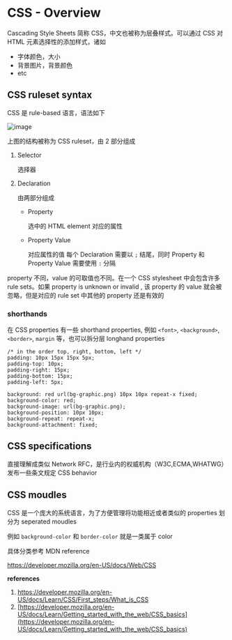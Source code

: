 # CSS - Overview

Cascading Style Sheets 简称 CSS，中文也被称为层叠样式。可以通过 CSS 对 HTML 元素选择性的添加样式，诸如

- 字体颜色，大小
- 背景图片，背景颜色
- etc

## CSS ruleset syntax

CSS 是 rule-based 语言，语法如下

![image](https://intranetproxy.alipay.com/skylark/lark/0/2023/png/23156369/1681463869053-ce81eaec-1d3a-4c97-a0f5-ba21ec336909.png#clientId=u11e18562-e6d8-4&from=paste&id=ua91f08e5&originHeight=480&originWidth=850&originalType=url&ratio=1&rotation=0&showTitle=false&status=done&style=none&taskId=u612a1b31-df21-4e4d-9b1b-d2a4dcb8fae&title=)

上图的结构被称为 CSS ruleset，由 2 部分组成

1. Selector

   选择器

2. Declaration

   由两部分组成

      - Property

        选中的 HTML element 对应的属性

      - Property Value

        对应属性的值
        每个 Declaration 需要以 `;` 结尾，同时 Property 和 Property Value 需要使用 `:` 分隔

property 不同，value 的可取值也不同。在一个 CSS stylesheet 中会包含许多 rule sets。如果 property is unknown or invalid , 该 property 的 value 就会被忽略，但是对应的 rule set 中其他的 property 还是有效的

### shorthands

在 CSS properties 有一些 shorthand properties, 例如 `<font>`, `<background>`, `<border>`, `margin` 等，也可以拆分层 longhand properties

```
/* in the order top, right, bottom, left */
padding: 10px 15px 15px 5px;
padding-top: 10px;
padding-right: 15px;
padding-bottom: 15px;
padding-left: 5px;

background: red url(bg-graphic.png) 10px 10px repeat-x fixed;
background-color: red;
background-image: url(bg-graphic.png);
background-position: 10px 10px;
background-repeat: repeat-x;
background-attachment: fixed;
```

## CSS specifications

直接理解成类似 Network RFC，是行业内的权威机构（W3C,ECMA,WHATWG）发布一些条文规定 CSS behavior

## CSS moudles

CSS 是一个庞大的系统语言，为了方便管理将功能相近或者类似的 properties  划分为 seperated moudles

例如 `background-color` 和 `border-color` 就是一类属于 color

具体分类参考 MDN reference

https://developer.mozilla.org/en-US/docs/Web/CSS



**references**

1. https://developer.mozilla.org/en-US/docs/Learn/CSS/First_steps/What_is_CSS
1. [https://developer.mozilla.org/en-US/docs/Learn/Getting_started_with_the_web/CSS_basics](https://developer.mozilla.org/en-US/docs/Learn/Getting_started_with_the_web/CSS_basics)
